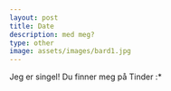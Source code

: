 ```yaml
---
layout: post
title: Date
description: med meg?
type: other
image: assets/images/bard1.jpg
---
```


Jeg er singel! Du finner meg på Tinder :*
